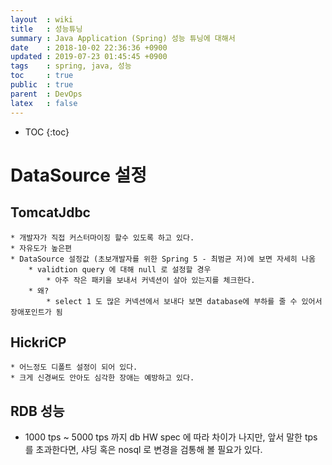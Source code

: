 ```yaml
---
layout  : wiki
title   : 성능튜닝
summary : Java Application (Spring) 성능 튜닝에 대해서
date    : 2018-10-02 22:36:36 +0900
updated : 2019-07-23 01:45:45 +0900
tags    : spring, java, 성능
toc     : true
public  : true
parent  : DevOps
latex   : false
---
```

* TOC
{:toc}

# DataSource 설정

## TomcatJdbc
	* 개발자가 직접 커스터마이징 할수 있도록 하고 있다.
	* 자유도가 높은편
	* DataSource 설정값 (초보개발자를 위한 Spring 5 - 최범균 저)에 보면 자세히 나옴
		* validtion query 에 대해 null 로 설정할 경우
			* 아주 작은 패키을 보내서 커넥션이 살아 있는지를 체크한다.
		* 왜?
			* select 1 도 많은 커넥션에서 보내다 보면 database에 부하를 줄 수 있어서 장애포인트가 됨 

## HickriCP
	* 어느정도 디폴트 설정이 되어 있다.
	* 크게 신경써도 안아도 심각한 장애는 예방하고 있다. 

## RDB 성능
  * 1000 tps ~ 5000 tps 까지 db HW spec 에 따라 차이가 나지만, 앞서 말한 tps 를 초과한다면, 샤딩 혹은 nosql 로 변경을 검통해 볼 필요가 있다.

